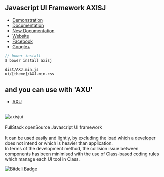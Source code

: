 Javascript UI Framework <b>AXISJ</b>
---
- [Demonstration](http://dev.axisj.com)
- [Documentation](http://jdoc.axisj.com)
- [New Documentation](http://newdoc.axisj.com)
- [Website](http://www.axisj.com)
- [Facebook](http://facebook.com/axisj)
- [Google+](http://google.com/+axisj)


```js
// bower install
$ bower install axisj
```

```html
dist/AXJ.min.js
ui/[theme]/AXJ.min.css
```

and you can use with 'AXU'
---
- [AXU](http://axu.axisj.com)

<br/>
<img src="http://old2014.axisj.com/resource/images/ax-demo.png" alt="axisjui" />
<br/>
<br/>
FullStack openSource Javascript UI framework<br/>
<br/>
It can be used easily and lightly, by excluding the load which a developer does not intend or which is heavier than application.<br/>
In terms of the development method, the collision issue between components has been minimised with the use of Class-based coding rules which manage each UI tool in Class.<br/>


[![Bitdeli Badge](https://d2weczhvl823v0.cloudfront.net/axisj-com/axisj/trend.png)](https://bitdeli.com/free "Bitdeli Badge")
